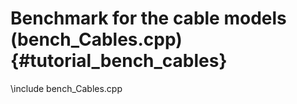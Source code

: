 Benchmark for the cable models (bench_Cables.cpp) {#tutorial_bench_cables}
==============================

\include bench_Cables.cpp
